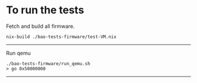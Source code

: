# To run the tests

Fetch and build all firmware.
```
nix-build ./bao-tests-firmware/test-VM.nix
```

---

Run qemu
```
./bao-tests-firmware/run_qemu.sh
> go 0x50000000
```

---
